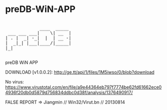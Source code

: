 preDB-WiN-APP
=============

  <pre>                       
             ____  _____ 
 ___ ___ ___|    \| __  |
| . |  _| -_|  |  | __ -|
|  _|_| |___|____/|_____|
|_|                      
 </pre>           
preDB WiN APP

DOWNLOAD [v1.0.0.2]:
http://ge.tt/api/1/files/1M5iwso/0/blob?download

No virus:
https://www.virustotal.com/en/file/a9e44364eb797f7774be62fd61662ece04936f20db0d5879d756834ddbc0d38f/analysis/1376490917/

FALSE REPORT => Jiangmin // Win32/Virut.bn // 20130814 
